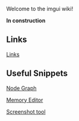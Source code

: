 Welcome to the imgui wiki!

**In construction**

## Links

[Links](links)

## Useful Snippets

[Node Graph](node_graph_example)

[Memory Editor](memory_editor_example)

[Screenshot tool](screenshot_tool)